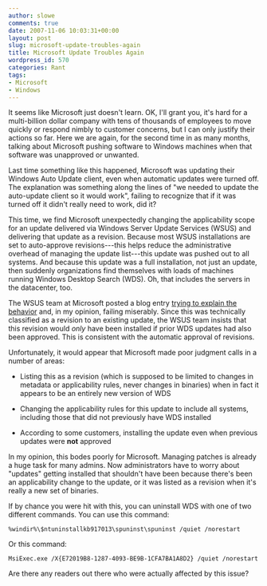 ```yaml
---
author: slowe
comments: true
date: 2007-11-06 10:03:31+00:00
layout: post
slug: microsoft-update-troubles-again
title: Microsoft Update Troubles Again
wordpress_id: 570
categories: Rant
tags:
- Microsoft
- Windows
---
```


It seems like Microsoft just doesn't learn. OK, I'll grant you, it's hard for a multi-billion dollar company with tens of thousands of employees to move quickly or respond nimbly to customer concerns, but I can only justify their actions so far. Here we are again, for the second time in as many months, talking about Microsoft pushing software to Windows machines when that software was unapproved or unwanted.

Last time something like this happened, Microsoft was updating their Windows Auto Update client, even when automatic updates were turned off. The explanation was something along the lines of "we needed to update the auto-update client so it would work", failing to recognize that if it was turned off it didn't really need to work, did it?

This time, we find Microsoft unexpectedly changing the applicability scope for an update delivered via Windows Server Update Services (WSUS) and delivering that update as a revision. Because most WSUS installations are set to auto-approve revisions---this helps reduce the administrative overhead of managing the update list---this update was pushed out to all systems. And because this update was a full installation, not just an update, then suddenly organizations find themselves with loads of machines running Windows Desktop Search (WDS). Oh, that includes the servers in the datacenter, too.

The WSUS team at Microsoft posted a blog entry [trying to explain the behavior](http://blogs.technet.com/wsus/archive/2007/10/25/wds-revision-update-expanded-applicability-rules-auto-approve-revisions.aspx) and, in my opinion, failing miserably. Since this was technically classified as a revision to an existing update, the WSUS team insists that this revision would _only_ have been installed if prior WDS updates had also been approved. This is consistent with the automatic approval of revisions.

Unfortunately, it would appear that Microsoft made poor judgment calls in a number of areas:

* Listing this as a revision (which is supposed to be limited to changes in metadata or applicability rules, never changes in binaries) when in fact it appears to be an entirely new version of WDS

* Changing the applicability rules for this update to include all systems, including those that did not previously have WDS installed

* According to some customers, installing the update even when previous updates were **not** approved

In my opinion, this bodes poorly for Microsoft. Managing patches is already a huge task for many admins. Now administrators have to worry about "updates" getting installed that shouldn't have been because there's been an applicability change to the update, or it was listed as a revision when it's really a new set of binaries.

If by chance you were hit with this, you can uninstall WDS with one of two different commands. You can use this command:

	%windir%\$ntuninstallkb917013\spuninst\spuninst /quiet /norestart

Or this command:

	MsiExec.exe /X{E72019B8-1287-4093-BE9B-1CFA7BA1A8D2} /quiet /norestart

Are there any readers out there who were actually affected by this issue?
